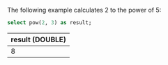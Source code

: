 The following example calculates 2 to the power of 5:
``` sql
select pow(2, 3) as result;
```

| result (DOUBLE) |
| :--- |
| 8 |
